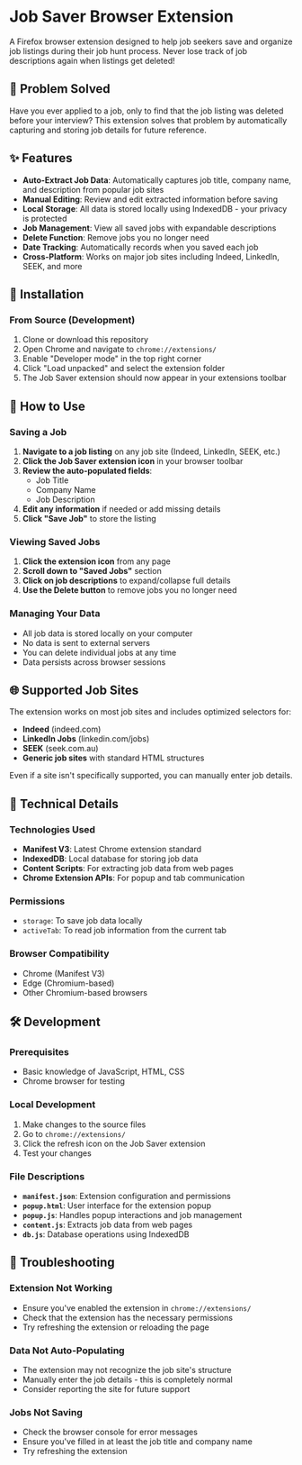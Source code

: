 # Job Saver Browser Extension

A Firefox browser extension designed to help job seekers save and organize job listings during their job hunt process. Never lose track of job descriptions again when listings get deleted!

## 🎯 Problem Solved

Have you ever applied to a job, only to find that the job listing was deleted before your interview? This extension solves that problem by automatically capturing and storing job details for future reference.

## ✨ Features

- **Auto-Extract Job Data**: Automatically captures job title, company name, and description from popular job sites
- **Manual Editing**: Review and edit extracted information before saving
- **Local Storage**: All data is stored locally using IndexedDB - your privacy is protected
- **Job Management**: View all saved jobs with expandable descriptions
- **Delete Function**: Remove jobs you no longer need
- **Date Tracking**: Automatically records when you saved each job
- **Cross-Platform**: Works on major job sites including Indeed, LinkedIn, SEEK, and more

## 🚀 Installation

### From Source (Development)
1. Clone or download this repository
2. Open Chrome and navigate to `chrome://extensions/`
3. Enable "Developer mode" in the top right corner
4. Click "Load unpacked" and select the extension folder
5. The Job Saver extension should now appear in your extensions toolbar

## 📖 How to Use

### Saving a Job
1. **Navigate to a job listing** on any job site (Indeed, LinkedIn, SEEK, etc.)
2. **Click the Job Saver extension icon** in your browser toolbar
3. **Review the auto-populated fields**:
   - Job Title
   - Company Name
   - Job Description
4. **Edit any information** if needed or add missing details
5. **Click "Save Job"** to store the listing

### Viewing Saved Jobs
1. **Click the extension icon** from any page
2. **Scroll down to "Saved Jobs"** section
3. **Click on job descriptions** to expand/collapse full details
4. **Use the Delete button** to remove jobs you no longer need

### Managing Your Data
- All job data is stored locally on your computer
- No data is sent to external servers
- You can delete individual jobs at any time
- Data persists across browser sessions

## 🌐 Supported Job Sites

The extension works on most job sites and includes optimized selectors for:
- **Indeed** (indeed.com)
- **LinkedIn Jobs** (linkedin.com/jobs)
- **SEEK** (seek.com.au)
- **Generic job sites** with standard HTML structures

Even if a site isn't specifically supported, you can manually enter job details.

## 🔧 Technical Details

### Technologies Used
- **Manifest V3**: Latest Chrome extension standard
- **IndexedDB**: Local database for storing job data
- **Content Scripts**: For extracting job data from web pages
- **Chrome Extension APIs**: For popup and tab communication

### Permissions
- `storage`: To save job data locally
- `activeTab`: To read job information from the current tab

### Browser Compatibility
- Chrome (Manifest V3)
- Edge (Chromium-based)
- Other Chromium-based browsers

## 🛠️ Development

### Prerequisites
- Basic knowledge of JavaScript, HTML, CSS
- Chrome browser for testing

### Local Development
1. Make changes to the source files
2. Go to `chrome://extensions/`
3. Click the refresh icon on the Job Saver extension
4. Test your changes

### File Descriptions
- **`manifest.json`**: Extension configuration and permissions
- **`popup.html`**: User interface for the extension popup
- **`popup.js`**: Handles popup interactions and job management
- **`content.js`**: Extracts job data from web pages
- **`db.js`**: Database operations using IndexedDB

## 🐛 Troubleshooting

### Extension Not Working
- Ensure you've enabled the extension in `chrome://extensions/`
- Check that the extension has the necessary permissions
- Try refreshing the extension or reloading the page

### Data Not Auto-Populating
- The extension may not recognize the job site's structure
- Manually enter the job details - this is completely normal
- Consider reporting the site for future support

### Jobs Not Saving
- Check the browser console for error messages
- Ensure you've filled in at least the job title and company name
- Try refreshing the extension